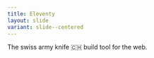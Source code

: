 ```yaml
---
title: Eleventy
layout: slide
variant: slide--centered
---
```

The swiss army knife 🇨🇭 build tool for the web.
